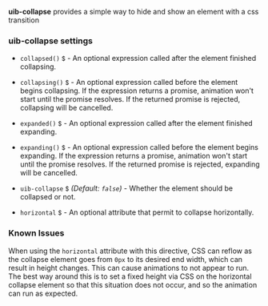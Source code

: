 **uib-collapse** provides a simple way to hide and show an element with a css transition

### uib-collapse settings

* `collapsed()`
  <small class="badge">$</small> -
  An optional expression called after the element finished collapsing.

* `collapsing()`
  <small class="badge">$</small> -
  An optional expression called before the element begins collapsing.
  If the expression returns a promise, animation won't start until the promise resolves.
  If the returned promise is rejected, collapsing will be cancelled.

* `expanded()`
  <small class="badge">$</small> -
  An optional expression called after the element finished expanding.

* `expanding()`
  <small class="badge">$</small> -
  An optional expression called before the element begins expanding.
  If the expression returns a promise, animation won't start until the promise resolves.
  If the returned promise is rejected, expanding will be cancelled.

* `uib-collapse`
  <small class="badge">$</small>
  <i class="glyphicon glyphicon-eye-open"></i>
  _(Default: `false`)_ -
  Whether the element should be collapsed or not.

* `horizontal`
  <small class="badge">$</small> -
  An optional attribute that permit to collapse horizontally.

### Known Issues

When using the `horizontal` attribute with this directive, CSS can reflow as the collapse element goes from `0px` to its desired end width, which can result in height changes. This can cause animations to not appear to run. The best way around this is to set a fixed height via CSS on the horizontal collapse element so that this situation does not occur, and so the animation can run as expected.
